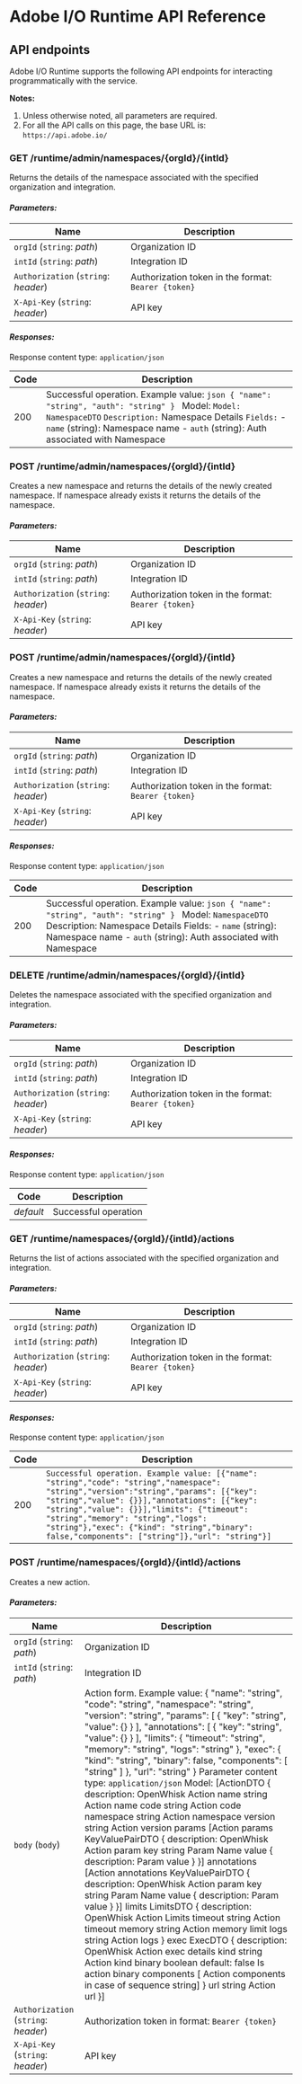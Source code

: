 # Adobe I/O Runtime API Reference

## API endpoints

Adobe I/O Runtime supports the following API endpoints for interacting programmatically with the service. 

**Notes:**
1. Unless otherwise noted, all parameters are required. 
2. For all the API calls on this page, the base URL is:  
`https://api.adobe.io/`

### GET /runtime/admin/namespaces/{orgId}/{intId}
Returns the details of the namespace associated with the specified organization and integration.

#### _Parameters:_

| Name                       | Description                                                             |
|----------------------------|-------------------------------------------------------------------------|
| `orgId` (`string`: _path_)  | Organization ID                                                        |
| `intId` (`string`: _path_)  | Integration ID                                                         |
| `Authorization` (`string`: _header_) | Authorization token in the format: `Bearer {token}`               |
| `X-Api-Key` (`string`: _header_)   | API key                                                                |

#### _Responses:_
Response content type: `application/json`

| Code | Description                                                                                |
|------|--------------------------------------------------------------------------------------------|
| 200  | Successful operation. Example value:  `json { "name": "string", "auth": "string" } ` Model: `Model:` `NamespaceDTO` `Description:` Namespace Details `Fields:` - `name` (string): Namespace name - `auth` (string): Auth associated with Namespace |

### POST /runtime/admin/namespaces/{orgId}/{intId}

Creates a new namespace and returns the details of the newly created namespace. If namespace already exists it returns the details of the namespace.

#### _Parameters:_


| Name                       | Description                                                             |
|----------------------------|-------------------------------------------------------------------------|
| `orgId` (`string`: _path_)  | Organization ID                                                        |
| `intId` (`string`: _path_)  | Integration ID                                                         |
| `Authorization` (`string`: _header_) | Authorization token in the format: `Bearer {token}`               |
| `X-Api-Key` (`string`: _header_)   | API key                                                                |


### POST /runtime/admin/namespaces/{orgId}/{intId}

Creates a new namespace and returns the details of the newly created namespace. If namespace already exists it returns the details of the namespace.

#### _Parameters:_

| Name                       | Description                                                             |
|----------------------------|-------------------------------------------------------------------------|
| `orgId` (`string`: _path_)  | Organization ID                                                        |
| `intId` (`string`: _path_)  | Integration ID                                                         |
| `Authorization` (`string`: _header_) | Authorization token in the format: `Bearer {token}`               |
| `X-Api-Key` (`string`: _header_)   | API key                                                                |

#### _Responses:_
Response content type: `application/json`

| Code | Description |
|------|-------------|
| 200  | Successful operation. Example value: `json { "name": "string", "auth": "string" } ` Model: `NamespaceDTO` Description: Namespace Details Fields: - `name` (string): Namespace name - `auth` (string): Auth associated with Namespace |


### DELETE /runtime/admin/namespaces/{orgId}/{intId}

Deletes the namespace associated with the specified organization and integration.

#### _Parameters:_

| Name                         | Description                                                             |
|------------------------------|-------------------------------------------------------------------------|
| `orgId` (`string`: _path_)    | Organization ID                                                        |
| `intId` (`string`: _path_)    | Integration ID                                                         |
| `Authorization` (`string`: _header_) | Authorization token in the format: `Bearer {token}`               |
| `X-Api-Key` (`string`: _header_)   | API key                                                                |

#### _Responses:_
Response content type: `application/json`

| Code      | Description            |
|-----------|------------------------|
| _default_ | Successful operation   |

### GET /runtime/namespaces/{orgId}/{intId}/actions

Returns the list of actions associated with the specified organization and integration.

#### _Parameters:_

| Name                         | Description                                                             |
|------------------------------|-------------------------------------------------------------------------|
| `orgId` (`string`: _path_)    | Organization ID                                                        |
| `intId` (`string`: _path_)    | Integration ID                                                         |
| `Authorization` (`string`: _header_) | Authorization token in the format: `Bearer {token}`               |
| `X-Api-Key` (`string`: _header_)   | API key                                                                |

#### _Responses:_
Response content type: `application/json`

| Code | Description |
|------|-------------|
| 200  | `Successful operation. Example value: [{"name": "string","code": "string","namespace": "string","version":"string","params": [{"key": "string","value": {}}],"annotations": [{"key": "string","value": {}}],"limits": {"timeout": "string","memory": "string","logs": "string"},"exec": {"kind": "string","binary": false,"components": ["string"]},"url": "string"}]` |

### POST /runtime/namespaces/{orgId}/{intId}/actions

Creates a new action.

#### _Parameters:_

| Name                          | Description |
|-------------------------------|-------------|
| `orgId` (`string`: _path_)     | Organization ID |
| `intId` (`string`: _path_)     | Integration ID |
| `body` (`body`)                | Action form. Example value: { "name": "string", "code": "string", "namespace": "string", "version": "string", "params": [ { "key": "string", "value": {} } ], "annotations": [ { "key": "string", "value": {} } ], "limits": { "timeout": "string", "memory": "string", "logs": "string" }, "exec": { "kind": "string", "binary": false, "components": [ "string" ] }, "url": "string" } Parameter content type: `application/json` Model: [ActionDTO { description: OpenWhisk Action name string Action name code string Action code namespace string Action namespace version string Action version params [Action params KeyValuePairDTO { description: OpenWhisk Action param key string Param Name value { description: Param value } }] annotations [Action annotations KeyValuePairDTO { description: OpenWhisk Action param key string Param Name value { description: Param value } }] limits LimitsDTO { description: OpenWhisk Action Limits timeout string Action timeout memory string Action memory limit logs string Action logs } exec ExecDTO { description: OpenWhisk Action exec details kind string Action kind binary boolean default: false Is action binary components [ Action components in case of sequence string] } url string Action url }] |
| `Authorization` (`string`: _header_) | Authorization token in format: `Bearer {token}` |
| `X-Api-Key` (`string`: _header_) | API key |

